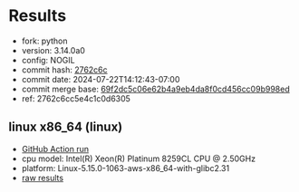 # Results

- fork: python
- version: 3.14.0a0
- config: NOGIL
- commit hash: [2762c6c](https://github.com/python/cpython/commit/2762c6c)
- commit date: 2024-07-22T14:12:43-07:00
- commit merge base: [69f2dc5c06e62b4a9eb4da8f0cd456cc09b998ed](https://github.com/python/cpython/commit/69f2dc5c06e62b4a9eb4da8f0cd456cc09b998ed)
- ref: 2762c6cc5e4c1c0d6305

## linux x86_64 (linux)

- [GitHub Action run](https://github.com/facebookexperimental/free-threading-benchmarking/actions/runs/10053621433)
- cpu model: Intel(R) Xeon(R) Platinum 8259CL CPU @ 2.50GHz
- platform: Linux-5.15.0-1063-aws-x86_64-with-glibc2.31
- [raw results](bm-20240722-linux-x86_64-python-2762c6cc5e4c1c0d6305-3.14.0a0-2762c6c.json)

